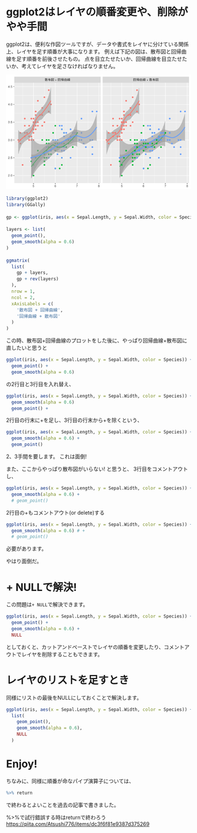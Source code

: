 # ggplot2はレイヤの順番変更や、削除がやや手間

ggplot2は、便利な作図ツールですが、データや書式をレイヤに分けている関係上、レイヤを足す順番が大事になります。
例えば下記の図は、散布図と回帰曲線を足す順番を前後させたもの。
点を目立たせたいか、回帰曲線を目立たせたいか、考えてレイヤを足さなければなりません。

![image.png](56825b49-c8b3-d2ed-765f-c1ed7a1c747c.png)

```r
library(ggplot2)
library(GGally)

gp <- ggplot(iris, aes(x = Sepal.Length, y = Sepal.Width, color = Species))

layers <- list(
  geom_point(),
  geom_smooth(alpha = 0.6)
)

ggmatrix(
  list(
    gp + layers,
    gp + rev(layers)    
  ),
  nrow = 1,
  ncol = 2,
  xAxisLabels = c(
    '散布図 + 回帰曲線', 
    '回帰曲線 + 散布図'
  )
)
```

この時、散布図+回帰曲線のプロットをした後に、やっぱり回帰曲線+散布図に直したいと思うと

```r
ggplot(iris, aes(x = Sepal.Length, y = Sepal.Width, color = Species)) +
  geom_point() +
  geom_smooth(alpha = 0.6)
```

の2行目と3行目を入れ替え、

```r
ggplot(iris, aes(x = Sepal.Length, y = Sepal.Width, color = Species)) +
  geom_smooth(alpha = 0.6)
  geom_point() +
```

2行目の行末に+を足し、3行目の行末から+を除くという、

```r
ggplot(iris, aes(x = Sepal.Length, y = Sepal.Width, color = Species)) +
  geom_smooth(alpha = 0.6) +
  geom_point()
```

2、3手間を要します。
これは面倒!

また、ここからやっぱり散布図がいらない! と思うと、
3行目をコメントアウトし、

```r
ggplot(iris, aes(x = Sepal.Length, y = Sepal.Width, color = Species)) +
  geom_smooth(alpha = 0.6) +
  # geom_point()
```

2行目の+もコメントアウト(or delete)する


```r
ggplot(iris, aes(x = Sepal.Length, y = Sepal.Width, color = Species)) +
  geom_smooth(alpha = 0.6) # +
  # geom_point()
```

必要があります。

やはり面倒だ。

# + NULLで解決!

この問題は`+ NULL`で解決できます。

```r
ggplot(iris, aes(x = Sepal.Length, y = Sepal.Width, color = Species)) +
  geom_point() +
  geom_smooth(alpha = 0.6) +
  NULL
```

としておくと、カットアンドペーストでレイヤの順番を変更したり、コメントアウトでレイヤを削除することもできます。

# レイヤのリストを足すとき

同様にリストの最後をNULLにしておくことで解決します。

```r
ggplot(iris, aes(x = Sepal.Length, y = Sepal.Width, color = Species)) +
  list(
    geom_point(),
    geom_smooth(alpha = 0.6),
    NULL
  )
```

# Enjoy!

ちなみに、同様に順番が命なパイプ演算子については、

```r
%>% return 
```

で終わるとよいことを過去の記事で書きました。

%>%で試行錯誤する時はreturnで終わろう
https://qiita.com/Atsushi776/items/dc3f6f81e9387d375269




